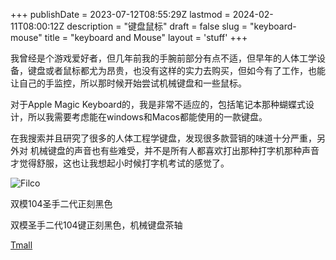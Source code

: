 +++
publishDate = 2023-07-12T08:55:29Z
lastmod = 2024-02-11T08:00:12Z
description = "键盘鼠标"
draft = false
slug = "keyboard-mouse"
title = "keyboard and Mouse"
layout = 'stuff'
+++

我曾经是个游戏爱好者，但几年前我的手腕前部分有点不适，但早年的人体工学设备，键盘或者鼠标都尤为昂贵，也没有这样的实力去购买，但如今有了工作，也能让自己的手监控，所以那时候开始尝试机械键盘和一些鼠标。


对于Apple Magic Keyboard的，我是非常不适应的，包括笔记本那种蝴蝶式设计，所以我需要考虑能在windows和Macos都能使用的一款键盘。


在我搜索并且研究了很多的人体工程学键盘，发现很多款营销的味道十分严重，另外对 机械键盘的声音也有些难受，并不是所有人都喜欢打出那种打字机那种声音才觉得舒服，这也让我想起小时候打字机考试的感觉了。

<div class="clearfix gear-float gear">
    <div class="gear-item clearfix">
            <div class="img-wrap"><img src="/images/2024/filco_exp.avif" alt="Filco"></div>
            <div class="desc">
                <p>双模104圣手二代正刻黑色</p>
                <p class="specs">双模圣手二代104键正刻黑色，机械键盘茶轴</p>
                <p class="links"><a title="双模圣手二代104键正刻黑色，机械键盘茶轴" href="https://detail.tmall.com/item.htm?id=583135514215&sku_properties=1627207%3A21528562896%3B5919063%3A6536025">Tmall</a></p>
            </div>
     </div>
</div>
